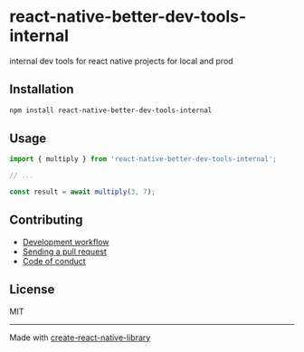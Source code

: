 # react-native-better-dev-tools-internal

internal dev tools for react native projects for local and prod

## Installation


```sh
npm install react-native-better-dev-tools-internal
```


## Usage


```js
import { multiply } from 'react-native-better-dev-tools-internal';

// ...

const result = await multiply(3, 7);
```


## Contributing

- [Development workflow](CONTRIBUTING.md#development-workflow)
- [Sending a pull request](CONTRIBUTING.md#sending-a-pull-request)
- [Code of conduct](CODE_OF_CONDUCT.md)

## License

MIT

---

Made with [create-react-native-library](https://github.com/callstack/react-native-builder-bob)
